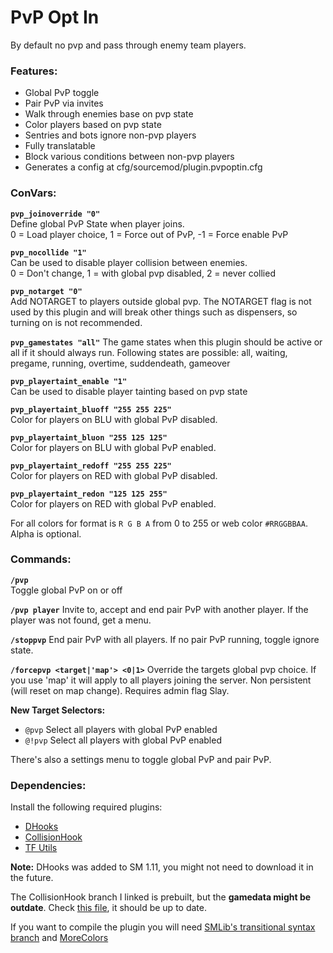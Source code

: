 # PvP Opt In
By default no pvp and pass through enemy team players.

### Features:

- Global PvP toggle
- Pair PvP via invites
- Walk through enemies base on pvp state
- Color players based on pvp state
- Sentries and bots ignore non-pvp players
- Fully translatable
- Block various conditions between non-pvp players
- Generates a config at cfg/sourcemod/plugin.pvpoptin.cfg

### ConVars:

**`pvp_joinoverride "0"`**   
Define global PvP State when player joins.   
0 = Load player choice, 1 = Force out of PvP, -1 = Force enable PvP

**`pvp_nocollide "1"`**   
Can be used to disable player collision between enemies.   
0 = Don't change, 1 = with global pvp disabled, 2 = never collied

**`pvp_notarget "0"`**   
Add NOTARGET to players outside global pvp. The NOTARGET flag is not used by this plugin and will break other things such as dispensers, so turning on is not recommended.

**`pvp_gamestates "all"`**
The game states when this plugin should be active or all if it should always run. Following states are possible: all, waiting, pregame, running, overtime, suddendeath, gameover

**`pvp_playertaint_enable "1"`**   
Can be used to disable player tainting based on pvp state

**`pvp_playertaint_bluoff "255 255 225"`**   
Color for players on BLU with global PvP disabled.

**`pvp_playertaint_bluon "255 125 125"`**   
Color for players on BLU with global PvP enabled.

**`pvp_playertaint_redoff "255 255 225"`**   
Color for players on RED with global PvP disabled.

**`pvp_playertaint_redon "125 125 255"`**   
Color for players on RED with global PvP enabled.

For all colors for format is `R G B A` from 0 to 255 or web color `#RRGGBBAA`. Alpha is optional.

### Commands:

**`/pvp`**   
Toggle global PvP on or off

**`/pvp player`**
Invite to, accept and end pair PvP with another player.
If the player was not found, get a menu.

**`/stoppvp`**
End pair PvP with all players.
If no pair PvP running, toggle ignore state.

**`/forcepvp <target|'map'> <0|1>`**
Override the targets global pvp choice. If you use 'map' it will apply to all players joining the server. Non persistent (will reset on map change). Requires admin flag Slay.

**New Target Selectors:**
- `@pvp` Select all players with global PvP enabled
- `@!pvp` Select all players with global PvP enabled

There's also a settings menu to toggle global PvP and pair PvP.

### Dependencies:

Install the following required plugins:
- [DHooks](https://forums.alliedmods.net/showpost.php?p=2588686&postcount=589)
- [CollisionHook](https://github.com/Adrianilloo/Collisionhook/releases)
- [TF Utils](https://github.com/nosoop/SM-TFUtils/releases)

**Note:** DHooks was added to SM 1.11, you might not need to download it in the future.

The CollisionHook branch I linked is prebuilt, but the **gamedata might be outdate**.
Check [this file](https://github.com/Adrianilloo/Collisionhook/blob/master/extra/collisionhook.txt), it should be up to date.

If you want to compile the plugin you will need [SMLib's transitional syntax branch](https://github.com/bcserv/smlib/tree/transitional_syntax) and [MoreColors](https://raw.githubusercontent.com/DoctorMcKay/sourcemod-plugins/master/scripting/include/morecolors.inc)


